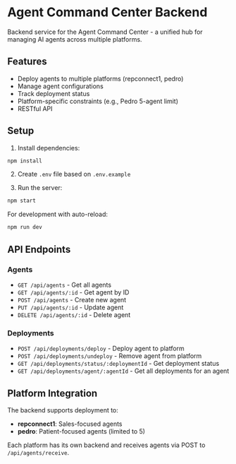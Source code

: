 # Agent Command Center Backend

Backend service for the Agent Command Center - a unified hub for managing AI agents across multiple platforms.

## Features

- Deploy agents to multiple platforms (repconnect1, pedro)
- Manage agent configurations
- Track deployment status
- Platform-specific constraints (e.g., Pedro 5-agent limit)
- RESTful API

## Setup

1. Install dependencies:
```bash
npm install
```

2. Create `.env` file based on `.env.example`

3. Run the server:
```bash
npm start
```

For development with auto-reload:
```bash
npm run dev
```

## API Endpoints

### Agents
- `GET /api/agents` - Get all agents
- `GET /api/agents/:id` - Get agent by ID
- `POST /api/agents` - Create new agent
- `PUT /api/agents/:id` - Update agent
- `DELETE /api/agents/:id` - Delete agent

### Deployments
- `POST /api/deployments/deploy` - Deploy agent to platform
- `POST /api/deployments/undeploy` - Remove agent from platform
- `GET /api/deployments/status/:deploymentId` - Get deployment status
- `GET /api/deployments/agent/:agentId` - Get all deployments for an agent

## Platform Integration

The backend supports deployment to:
- **repconnect1**: Sales-focused agents
- **pedro**: Patient-focused agents (limited to 5)

Each platform has its own backend and receives agents via POST to `/api/agents/receive`.